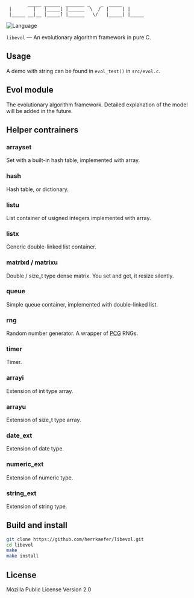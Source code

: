             _____ ______  _______ _    _  _____
     |        |   |_____] |______  \  /  |     | |
     |_____ __|__ |_____] |______   \/   |_____| |_____

![Language](https://img.shields.io/badge/language-C-lightgrey.svg?style=flat)

``libevol`` — An evolutionary algorithm framework in pure C.


## Usage

A demo with string can be found in `evol_test()` in `src/evol.c`.


## Evol module

The evolutionary algorithm framework. Detailed explanation of the model will be added in the future.

## Helper contrainers

### arrayset

Set with a built-in hash table, implemented with array.

### hash

Hash table, or dictionary.

### listu

List container of usigned integers implemented with array.

### listx

Generic double-linked list container.

### matrixd / matrixu

Double / size_t type dense matrix. You set and get, it resize silently.

### queue

Simple queue container, implemented with double-linked list.

### rng

Random number generator. A wrapper of [PCG](http://www.pcg-random.org/) RNGs.

### timer

Timer.

### arrayi

Extension of int type array.

### arrayu

Extension of size_t type array.

### date_ext

Extension of date type.

### numeric_ext

Extension of numeric type.

### string_ext

Extension of string type.


## Build and install

```sh
git clone https://github.com/herrkaefer/libevol.git
cd libevol
make
make install
```


## License

Mozilla Public License Version 2.0
